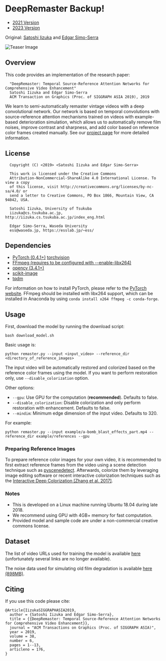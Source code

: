 # DeepRemaster Backup!
- [2021 Version](https://colab.research.google.com/drive/161KDWH87PpG8Z0hZ4wQXh7NL8dXhLjbn?usp=sharing)
- [2023 Version](https://colab.research.google.com/drive/1-GIQaZr8PxKstZ14ql36jJL-P2YAc3cg#scrollTo=nEHXZ-WUHoSk)

Original: [Satoshi Iizuka](http://iizuka.cs.tsukuba.ac.jp/index_eng.html) and [Edgar Simo-Serra](https://esslab.jp/~ess/)

![Teaser Image](teaser.jpg)

## Overview

This code provides an implementation of the research paper:

```
  "DeepRemaster: Temporal Source-Reference Attention Networks for Comprehensive Video Enhancement"
  Satoshi Iizuka and Edgar Simo-Serra
  ACM Transaction on Graphics (Proc. of SIGGRAPH ASIA 2019), 2019
```
We learn to semi-automatically remaster vintage videos with a deep convolutional network.
Our network is based on temporal convolutions with source-reference attention mechanisms
trained on videos with example-based deterioration simulation, which allows us to automatically
remove film noises, improve contrast and sharpness, and add color based on reference color frames created manually.
See our [project page](http://iizuka.cs.tsukuba.ac.jp/projects/remastering/) for more detailed information.

## License

```
  Copyright (C) <2019> <Satoshi Iizuka and Edgar Simo-Serra>

  This work is licensed under the Creative Commons
  Attribution-NonCommercial-ShareAlike 4.0 International License. To view a copy
  of this license, visit http://creativecommons.org/licenses/by-nc-sa/4.0/ or
  send a letter to Creative Commons, PO Box 1866, Mountain View, CA 94042, USA.

  Satoshi Iizuka, University of Tsukuba
  iizuka@cs.tsukuba.ac.jp, http://iizuka.cs.tsukuba.ac.jp/index_eng.html
  
  Edgar Simo-Serra, Waseda University
  ess@waseda.jp, https://esslab.jp/~ess/
```


## Dependencies

- [PyTorch (0.4.1+)](https://pytorch.org/) [torchvision](https://pytorch.org/docs/master/torchvision/)
- [FFmpeg (requires to be configured with --enable-libx264)](https://ffmpeg.org/)
- [opencv (3.4.1+)](https://opencv.org/)
- [scikit-image](https://scikit-image.org/)
- [tqdm](https://github.com/tqdm/tqdm)

For information on how to install PyTorch, please refer to the [PyTorch website](https://pytorch.org/). FFmpeg should be installed with libx264 support, which can be installed in Anaconda by using <code>conda install x264 ffmpeg -c conda-forge</code>.

## Usage

First, download the model by running the download script:

```
bash download_model.sh
```

Basic usage is:

```
python remaster.py --input <input_video> --reference_dir <directory_of_reference_images>
```

The input video will be automatically restored and colorized based on the reference color frames using the model. If you want to perform restoration only, use <code>--disable_colorization</code> option.

Other options:

- `--gpu`: Use GPU for the computation (**recommended**). Defaults to false.
- `--disable_colorization`: Disable colorization and only perform restoration with enhancement. Defaults to false.
- `--mindim`: Minimum edge dimension of the input video. Defaults to 320.

For example:

```
python remaster.py --input example/a-bomb_blast_effects_part.mp4 --reference_dir example/references --gpu
```

### Preparing Reference Images

To prepare reference color images for your own video, it is recommended to first extract reference frames from the video using a scene detection technique such as [pyscenedetect](https://pyscenedetect.readthedocs.io/en/latest/). Afterwards, colorize them by leveraging image editing software or recent interactive colorization techniques such as the [Interactive Deep Colorization [Zhang et al. 2017]](https://github.com/junyanz/interactive-deep-colorization/).

### Notes

- This is developed on a Linux machine running Ubuntu 18.04 during late 2018.
- We recommend using GPU with 4GB+ memory for fast computation.
- Provided model and sample code are under a non-commercial creative commons license.

## Dataset

The list of video URLs used for training the model is available [here](http://iizuka.cs.tsukuba.ac.jp/projects/remastering/data/video_urls.zip) (unfortunately several links are no longer available).

The noise data used for simulating old film degradation is available [here (898MB)](http://iizuka.cs.tsukuba.ac.jp/projects/remastering/data/noise_data.zip).

## Citing

If you use this code please cite:

```
@Article{IizukaSIGGRAPHASIA2019,
  author = {Satoshi Iizuka and Edgar Simo-Serra},
  title = {{DeepRemaster: Temporal Source-Reference Attention Networks for Comprehensive Video Enhancement}},
  journal = "ACM Transactions on Graphics (Proc. of SIGGRAPH ASIA)",
  year = 2019,
  volume = 38,
  number = 6,
  pages = 1--13,
  articleno = 176,
}
```




